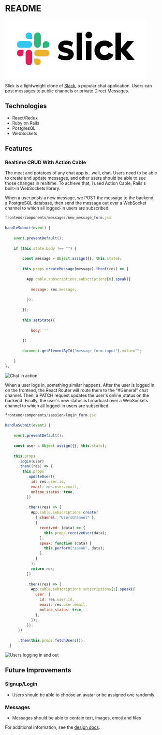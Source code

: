 # README

![logo](./app/assets/images/slick_logo_big.png)

Slick is a lightweight clone of [Slack](https://www.slack.com), a popular chat application. Users can post messages to public channels or private Direct Messages.

## Technologies
- React/Redux
- Ruby on Rails
- PostgresQL
- WebSockets

## Features

### Realtime CRUD With Action Cable

The meat and potatoes of any chat app is...well, chat. Users need to be able to create and update messages, and other users should be able to see those changes in realtime. To achieve that, I used Action Cable, Rails's built-in WebSockets library.

When a user posts a new message, we POST the message to the backend, a PostgreSQL database, then send the message out over a WebSocket channel to which all logged-in users are subscribed.

```js
frontend/components/messages/new_message_form.jsx

handleSubmit(event) {
    
    event.preventDefault();
    
    if (this.state.body !== "") {
    
        const message = Object.assign({}, this.state);
        
        this.props.createMessage(message).then((res) => {
                    
          App.cable.subscriptions.subscriptions[0].speak({
            
            message: res.message,
          
          });
        
        });
                
        this.setState({
            
            body: ''
            
        })
        
        document.getElementById("message-form-input").value="";

    }
};
```
![Chat in action](https://media.giphy.com/media/JpvtVFISNPAJKDZt7i/giphy.gif)

When a user logs in, something similar happens. After the user is logged in on the frontend, the React Router will route them to the "#General" chat channel. Then, a PATCH request updates the user's online_status on the backend. Finally, the user's new status is broadcast over a WebSockets channel to which all logged-in users are subscribed.

```js
frontend/components/session/login_form.jsx

handleSubmit(event) {
    
    event.preventDefault();
        
    const user = Object.assign({}, this.state);
        
    this.props
      .login(user)
      .then((res) => {
        this.props
          .updateUser({
            id: res.user.id,
            email: res.user.email,
            online_status: true,
          })
                    
          .then((res) => {
            App.cable.subscriptions.create(
              { channel: "UsersChannel" },
              {
                received: (data) => {
                  this.props.receiveUser(data);
                },
                speak: function (data) {
                  this.perform("speak", data);
                },
              }
            );
            return res;
          })
                    
          .then((res) => {
            App.cable.subscriptions.subscriptions[1].speak({
              user: {
                id: res.user.id,
                email: res.user.email,
                online_status: true,
              },
            });
          });
      })
            
      .then(this.props.fetchUsers());
  }
```
![Users logging in and out](https://media.giphy.com/media/jUJfmnjxxgs4s44EJg/giphy.gif)

## Future Improvements

### Signup/Login
- Users should be able to choose an avatar or be assigned one randomly
### Messages
- Messages should be able to contain text, images, emoji and files

For additional information, see the [design docs](https://github.com/twofford/Slick/wiki).
